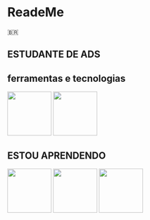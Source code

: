 # ReadeMe
🇧🇷 <h2>ESTUDANTE DE ADS</h2>
## ferramentas e tecnologias 
<div>
<img src="https://cdn.jsdelivr.net/gh/devicons/devicon/icons/github/github-original-wordmark.svg" width="100" height="100"/>
<img src="https://cdn.jsdelivr.net/gh/devicons/devicon@latest/icons/vscode/vscode-original.svg" width="100" height="100"/>
</div>
 <h2>ESTOU APRENDENDO</h2>
 <div>
<img src="https://cdn.jsdelivr.net/gh/devicons/devicon/icons/html5/html5-original-wordmark.svg" width="100" height="100" /> 
<img src="https://cdn.jsdelivr.net/gh/devicons/devicon/icons/css3/css3-original-wordmark.svg" width="100" height="100"/>
<img src="https://cdn.jsdelivr.net/gh/devicons/devicon@latest/icons/javascript/javascript-original.svg" width="100" height="100"/>

           
 
 </div>
 
 
 
